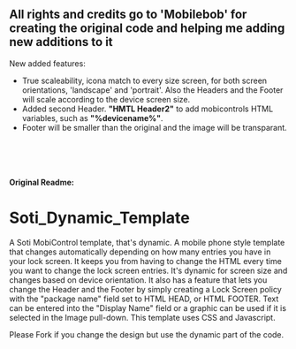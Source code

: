 <h2>All rights and credits go to 'Mobilebob' for creating the original code and helping me adding new additions to it</h2>


New added features:
 - True scaleability, icona match to every size screen, for both screen orientations, 'landscape' and 'portrait'. Also the Headers and the Footer will scale according to the device screen size.
 - Added second Header. <b>"HMTL Header2"</b> to add mobicontrols HTML variables, such as <b>"%devicename%"</b>.
 - Footer will be smaller than the original and the image will be transparant.

<br></br>
<br></br>
<b> Original Readme: </b>
# Soti_Dynamic_Template
A Soti MobiControl template, that's dynamic.  A mobile phone style template that changes automatically depending on how many entries you have in your lock screen.  It keeps you from having to change the HTML every time you want to change the lock screen entries.  It's  dynamic for screen size and changes based on device orientation.  It also has a feature that lets you change the Header and the Footer by simply creating a Lock Screen policy with the "package name" field set to HTML HEAD, or HTML FOOTER.  Text can be entered into the "Display Name" field or a graphic can be used if it is selected in the Image pull-down.  This template uses CSS and Javascript.

Please Fork if you change the design but use the dynamic part of the code.
